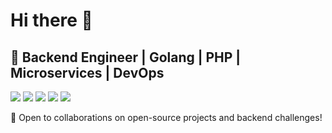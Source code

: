 # Hi there 👋

## 🚀 Backend Engineer | Golang | PHP | Microservices | DevOps

![](https://github-profile-summary-cards.vercel.app/api/cards/profile-details?username=MitulShah1&theme=github)
![](https://github-profile-summary-cards.vercel.app/api/cards/repos-per-language?username=MitulShah1&theme=github)
![](https://github-profile-summary-cards.vercel.app/api/cards/most-commit-language?username=MitulShah1&theme=github)
![](https://github-profile-summary-cards.vercel.app/api/cards/stats?username=MitulShah1&theme=github)
![](https://github-profile-summary-cards.vercel.app/api/cards/productive-time?username=MitulShah1&theme=github)

<!-- Passionate about building scalable and efficient backend systems.
- Experienced in Golang, PHP, MySQL, Redis, and API development.
- Love working with cloud, CI/CD, and infrastructure as code.
- Passionate about designing and optimizing scalable, high-performance backend systems.
- Experienced in Golang, PHP, MySQL, Redis, Kafka, Docker, Kubernetes, and API development.
- Skilled in Microservices Architecture, Infrastructure as Code (IaC), and CI/CD pipelines.
- Love working with Cloud platforms (AWS, GCP, Azure) and automating deployments.
- Strong advocate for clean code, test-driven development (TDD), and observability. -->

<!--💡 Always experimenting with new technologies to improve performance and efficiency.-->

📌 Open to collaborations on open-source projects and backend challenges!

<!-- [![Top Langs](https://github-readme-stats.vercel.app/api/top-langs/?username=MitulShah1&count_private=true)](https://github.com/MitulShah1/github-readme-stats) -->

<!-- [MitulShah1's GitHub stats](https://github-readme-stats.vercel.app/api?username=MitulShah1&show_icons=true&count_private=true&line_height=40) -->
